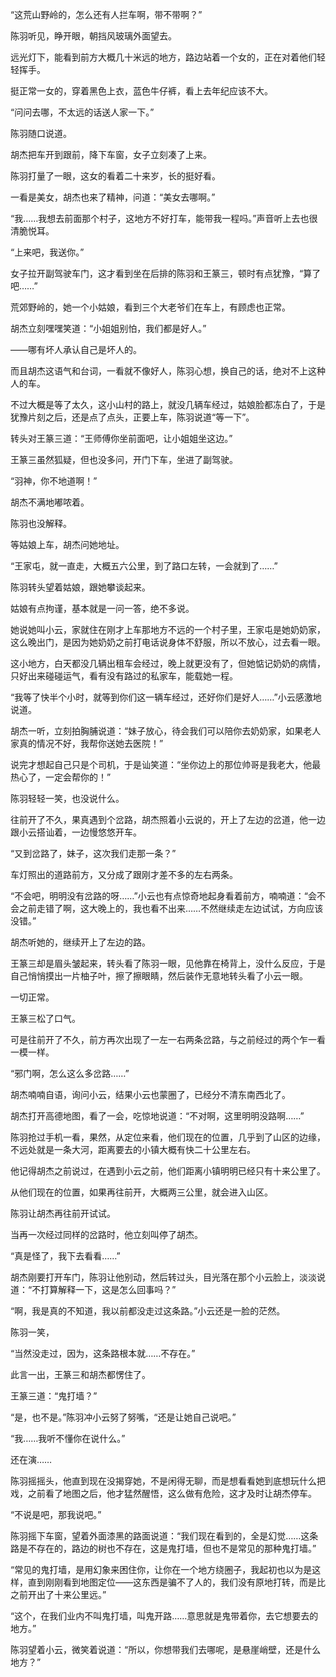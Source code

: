 “这荒山野岭的，怎么还有人拦车啊，带不带啊？”

陈羽听见，睁开眼，朝挡风玻璃外面望去。

远光灯下，能看到前方大概几十米远的地方，路边站着一个女的，正在对着他们轻轻挥手。

挺正常一女的，穿着黑色上衣，蓝色牛仔裤，看上去年纪应该不大。

“问问去哪，不太远的话送人家一下。”

陈羽随口说道。

胡杰把车开到跟前，降下车窗，女子立刻凑了上来。

陈羽打量了一眼，这女的看着二十来岁，长的挺好看。

一看是美女，胡杰也来了精神，问道：“美女去哪啊。”

“我……我想去前面那个村子，这地方不好打车，能带我一程吗。”声音听上去也很清脆悦耳。

“上来吧，我送你。”

女子拉开副驾驶车门，这才看到坐在后排的陈羽和王篆三，顿时有点犹豫，“算了吧……”

荒郊野岭的，她一个小姑娘，看到三个大老爷们在车上，有顾虑也正常。

胡杰立刻嘿嘿笑道：“小姐姐别怕，我们都是好人。”

——哪有坏人承认自己是坏人的。

而且胡杰这语气和台词，一看就不像好人，陈羽心想，换自己的话，绝对不上这种人的车。

不过大概是等了太久，这小山村的路上，就没几辆车经过，姑娘脸都冻白了，于是犹豫片刻之后，还是点了点头，正要上车，陈羽说道“等一下”。

转头对王篆三道：“王师傅你坐前面吧，让小姐姐坐这边。”

王篆三虽然狐疑，但也没多问，开门下车，坐进了副驾驶。

“羽神，你不地道啊！”

胡杰不满地嘟哝着。

陈羽也没解释。

等姑娘上车，胡杰问她地址。

“王家屯，就一直走，大概五六公里，到了路口左转，一会就到了……”

陈羽转头望着姑娘，跟她攀谈起来。

姑娘有点拘谨，基本就是一问一答，绝不多说。

她说她叫小云，家就住在刚才上车那地方不远的一个村子里，王家屯是她奶奶家，这么晚出门，是因为她奶奶之前打电话说身体不舒服，所以不放心，过去看一眼。

这小地方，白天都没几辆出租车会经过，晚上就更没有了，但她惦记奶奶的病情，只好出来碰碰运气，看有没有路过的私家车，能载她一程。

“我等了快半个小时，就等到你们这一辆车经过，还好你们是好人……”小云感激地说道。

胡杰一听，立刻拍胸脯说道：“妹子放心，待会我们可以陪你去奶奶家，如果老人家真的情况不好，我帮你送她去医院！”

说完才想起自己只是个司机，于是讪笑道：“坐你边上的那位帅哥是我老大，他最热心了，一定会帮你的！”

陈羽轻轻一笑，也没说什么。

往前开了不久，果真遇到个岔路，胡杰照着小云说的，开上了左边的岔道，他一边跟小云搭讪着，一边慢悠悠开车。

“又到岔路了，妹子，这次我们走那一条？”

车灯照出的道路前方，又分成了跟刚才差不多的左右两条。

“不会吧，明明没有岔路的呀……”小云也有点惊奇地起身看着前方，喃喃道：“会不会之前走错了啊，这大晚上的，我也看不出来……不然继续走左边试试，方向应该没错。”

胡杰听她的，继续开上了左边的路。

王篆三却是眉头皱起来，转头看了陈羽一眼，见他靠在椅背上，没什么反应，于是自己悄悄摸出一片柚子叶，擦了擦眼睛，然后装作无意地转头看了小云一眼。

一切正常。

王篆三松了口气。

可是往前开了不久，前方再次出现了一左一右两条岔路，与之前经过的两个乍一看一模一样。

“邪门啊，怎么这么多岔路……”

胡杰喃喃自语，询问小云，结果小云也蒙圈了，已经分不清东南西北了。

胡杰打开高德地图，看了一会，吃惊地说道：“不对啊，这里明明没路啊……”

陈羽抢过手机一看，果然，从定位来看，他们现在的位置，几乎到了山区的边缘，不远处就是一条大河，距离要去的小镇大概有快二十公里左右。

他记得胡杰之前说过，在遇到小云之前，他们距离小镇明明已经只有十来公里了。

从他们现在的位置，如果再往前开，大概两三公里，就会进入山区。

陈羽让胡杰再往前开试试。

当再一次经过同样的岔路时，他立刻叫停了胡杰。

“真是怪了，我下去看看……”

胡杰刚要打开车门，陈羽让他别动，然后转过头，目光落在那个小云脸上，淡淡说道：“不打算解释一下，这是怎么回事吗？”

“啊，我是真的不知道，我以前都没走过这条路。”小云还是一脸的茫然。

陈羽一笑，

“当然没走过，因为，这条路根本就……不存在。”

此言一出，王篆三和胡杰都愣住了。

王篆三道：“鬼打墙？”

“是，也不是。”陈羽冲小云努了努嘴，“还是让她自己说吧。”

“我……我听不懂你在说什么。”

还在演……

陈羽摇摇头，他直到现在没揭穿她，不是闲得无聊，而是想看看她到底想玩什么把戏，之前看了地图之后，他才猛然醒悟，这么做有危险，这才及时让胡杰停车。

“不说是吧，那我说吧。”

陈羽摇下车窗，望着外面漆黑的路面说道：“我们现在看到的，全是幻觉……这条路是不存在的，路边的树也不存在，这是鬼打墙，但也不是常见的那种鬼打墙。”

“常见的鬼打墙，是用幻象来困住你，让你在一个地方绕圈子，我起初也以为是这样，直到刚刚看到地图定位——这东西是骗不了人的，我们没有原地打转，而是比之前开出了十来公里远。”

“这个，在我们业内不叫鬼打墙，叫鬼开路……意思就是鬼带着你，去它想要去的地方。”

陈羽望着小云，微笑着说道：“所以，你想带我们去哪呢，是悬崖峭壁，还是什么地方？”

